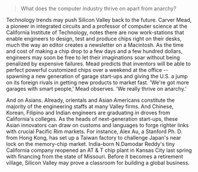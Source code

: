 >  What does the computer industry thrive on apart from anarchy?

Technology trends may push Silicon Valley back to the future. Carver Mead, a pioneer in integrated circuits and a professor of computer science at the California Institute of Technology, notes there are now work-stations that enable engineers to design, test and produce chips right on their desks, much the way an editor creates a newsletter on a Macintosh. As the time and cost of making a chip drop to a few days and a few hundred dollars, engineers may soon be free to let their imaginations soar without being penalized by expensive failures. Mead predicts that inventors will be able to perfect powerful customized chips over a weekend at the office -- spawning a new generation of garage start-ups and giving the U.S. a jump on its foreign rivals in getting new products to market fast. 'We're got more garages with smart people,' Mead observes. 'We really thrive on anarchy.'



And on Asians. Already, orientals and Asian Americans constitute the majority of the engineering staffs at many Valley firms. And Chinese, Korean, Filipino and Indian engineers are graduating in droves from California's colleges. As the heads of next-generation start-ups, these Asian innovators can draw on customs and languages to forge righter links with crucial Pacific Rim markets. For instance, Alex Au, a Stanford Ph. D. from Hong Kong, has set up a Taiwan factory to challenge Japan's near lock on the memory-chip market. India-born N.Damodar Reddy's tiny California company reopened an AT & T chip plant in Kansas City last spring with financing from the state of Missouri. Before it becomes a retirement village, Silicon Valley may prove a classroom for building a global business.